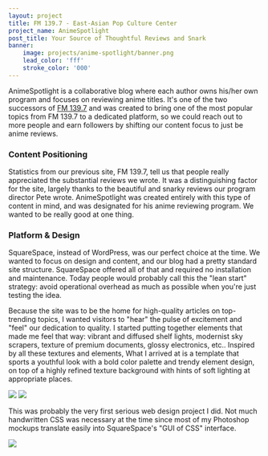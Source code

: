 ```yaml
---
layout: project
title: FM 139.7 - East-Asian Pop Culture Center
project_name: AnimeSpotlight
post_title: Your Source of Thoughtful Reviews and Snark
banner: 
    image: projects/anime-spotlight/banner.png
    lead_color: 'fff'
    stroke_color: '000'
---
```


AnimeSpotlight is a collaborative blog where each author owns his/her own program and focuses on reviewing anime titles. It's one of the two successors of [FM 139.7](/projects/fm1397) and was created to bring one of the most popular topics from FM 139.7 to a dedicated platform, so we could reach out to more people and earn followers by shifting our content focus to just be anime reviews.

### Content Positioning

Statistics from our previous site, FM 139.7, tell us that people really appreciated the substantial reviews we wrote. It was a distinguishing factor for the site, largely thanks to the beautiful and snarky reviews our program director Pete wrote. AnimeSpotlight was created entirely with this type of content in mind, and was designated for his anime reviewing program. We wanted to be really good at one thing.

### Platform & Design

SquareSpace, instead of WordPress, was our perfect choice at the time. We wanted to focus on design and content, and our blog had a pretty standard site structure. SquareSpace offered all of that and required no installation and maintenance. Today people would probably call this the "lean start" strategy: avoid operational overhead as much as possible when you're just testing the idea. 

Because the site was to be the home for high-quality articles on top-trending topics, I wanted visitors to "hear" the pulse of excitement and "feel" our dedication to quality. I started putting together elements that made me feel that way: vibrant and diffused shelf lights, modernist sky scrapers, texture of premium documents, glossy electronics, etc.. Inspired by all these textures and elements, What I arrived at is a template that sports a youthful look with a bold color palette and trendy element design, on top of a highly refined texture background with hints of soft lighting at appropriate places.

<img src="/assets/images/projects/anime-spotlight/sketch.jpg" class='responsive-img materialboxed' />
<img src="/assets/images/projects/anime-spotlight/article-shot.jpg" class='responsive-img materialboxed' />

This was probably the very first serious web design project I did. Not much handwritten CSS was necessary at the time since most of my Photoshop mockups translate easily into SquareSpace's "GUI of CSS" interface.

<img src="/assets/images/projects/anime-spotlight/homepage-shot.png" class='responsive-img materialboxed' />